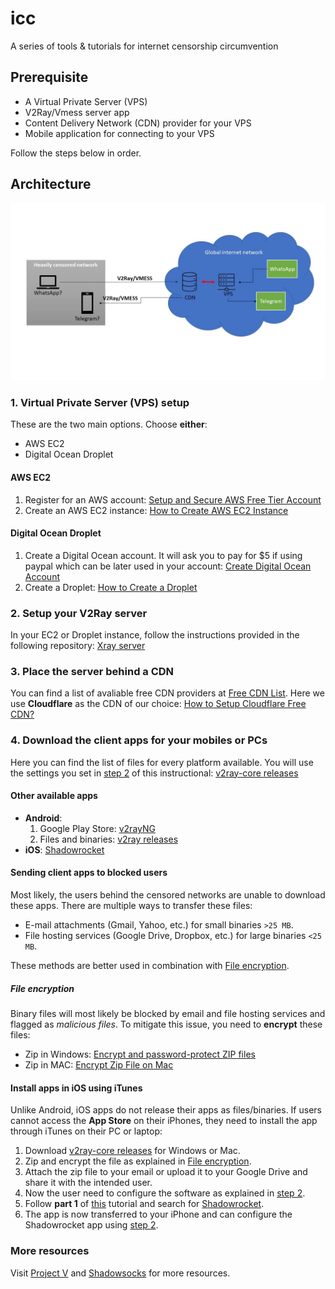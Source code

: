# icc
A series of tools &amp; tutorials for internet censorship circumvention

## Prerequisite
- A Virtual Private Server (VPS)
- V2Ray/Vmess server app
- Content Delivery Network (CDN) provider for your VPS
- Mobile application for connecting to your VPS

Follow the steps below in order.

## Architecture
![Arch](https://github.com/pika-pika-chuu/icc/blob/main/arch.jpg?raw=true "arch")


### 1. Virtual Private Server (VPS) setup
These are the two main options. Choose **either**:
- AWS EC2
- Digital Ocean Droplet


#### AWS EC2
1. Register for an AWS account: [Setup and Secure AWS Free Tier Account](https://www.youtube.com/watch?v=FRQ9fE4fd5g)
2. Create an AWS EC2 instance: [How to Create AWS EC2 Instance](https://www.youtube.com/watch?v=k_FPNHUh66A)

#### Digital Ocean Droplet
1. Create a Digital Ocean account. It will ask you to pay for $5 if using paypal which can be later used in your account: [Create Digital Ocean Account](https://cloud.digitalocean.com/registrations/new)
2. Create a Droplet: [How to Create a Droplet](https://www.youtube.com/watch?v=kzThZOZj1S4)

### 2. Setup your V2Ray server
In your EC2 or Droplet instance, follow the instructions provided in the following repository: [Xray server](https://github.com/SonyaCore/V2RayGen)

### 3. Place the server behind a CDN
You can find a list of avaliable free CDN providers at [Free CDN List](https://geekflare.com/free-cdn-list/). Here we use **Cloudflare** as the CDN of our choice: [How to Setup Cloudflare Free CDN?](https://www.youtube.com/watch?v=N7n_HtvwNVA)

### 4. Download the client apps for your mobiles or PCs
Here you can find the list of files for every platform available. You will use the settings you set in [step 2](https://github.com/pika-pika-chuu/icc/edit/main/README.md#2-setup-your-v2ray-server) of this instructional: [v2ray-core releases](https://github.com/v2ray/v2ray-core/releases)

#### Other available apps
- **Android**:
  1. Google Play Store: [v2rayNG](https://play.google.com/store/apps/details?id=com.v2ray.ang&hl=en_AU&gl=US)
  2. Files and binaries: [v2ray releases](https://github.com/2dust/v2rayNG/releases)
- **iOS**: [Shadowrocket](https://apps.apple.com/us/app/shadowrocket/id932747118)

#### Sending client apps to blocked users
Most likely, the users behind the censored networks are unable to download these apps. There are multiple ways to transfer these files:
- E-mail attachments (Gmail, Yahoo, etc.) for small binaries `>25 MB`.
- File hosting services (Google Drive, Dropbox, etc.) for large binaries `<25 MB`.

These methods are better used in combination with [File encryption](https://github.com/pika-pika-chuu/icc/edit/main/README.md#file-encryption).

##### File encryption
Binary files will most likely be blocked by email and file hosting services and flagged as *malicious files*. To mitigate this issue, you need to **encrypt** these files:
- Zip in Windows: [Encrypt and password-protect ZIP files](https://www.pcworld.com/article/422788/how-to-encrypt-and-password-protect-zip-files-the-right-way.html)
- Zip in MAC: [Encrypt Zip File on Mac](https://www.winzip.com/en/learn/tips/encrypt-zip/mac/)

#### Install apps in iOS using iTunes
Unlike Android, iOS apps do not release their apps as files/binaries. If users cannot access the **App Store** on their iPhones, they need to install the app through iTunes on their PC or laptop:
1. Download [v2ray-core releases](https://github.com/v2ray/v2ray-core/releases) for Windows or Mac.
2. Zip and encrypt the file as explained in [File encryption](https://github.com/pika-pika-chuu/icc/edit/main/README.md#file-encryption).
3. Attach the zip file to your email or upload it to your Google Drive and share it with the intended user.
4. Now the user need to configure the software as explained in [step 2](https://github.com/pika-pika-chuu/icc/edit/main/README.md#2-setup-your-v2ray-server).
5. Follow **part 1** of [this](https://www.leawo.org/entips/download-and-install-iphone-apps-from-computer-1361.html) tutorial and search for [Shadowrocket](https://apps.apple.com/us/app/shadowrocket/id932747118).
6. The app is now transferred to your iPhone and can configure the Shadowrocket app using [step 2](https://github.com/pika-pika-chuu/icc/edit/main/README.md#2-setup-your-v2ray-server).


### More resources
Visit [Project V](https://www.v2ray.com/en/) and [Shadowsocks](https://github.com/shadowsocks) for more resources.
